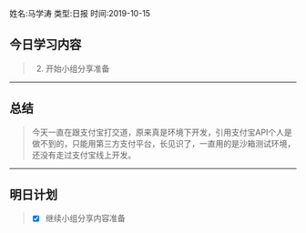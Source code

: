 姓名:马学涛
类型:日报
时间:2019-10-15

## 今日学习内容 ##
>2. 开始小组分享准备
* * *
## 总结 ##
>今天一直在跟支付宝打交道，原来真是环境下开发，引用支付宝API个人是做不到的，只能用第三方支付平台，长见识了，一直用的是沙箱测试环境，还没有走过支付宝线上开发。
* * *
## 明日计划 ##
> - [x] 继续小组分享内容准备
